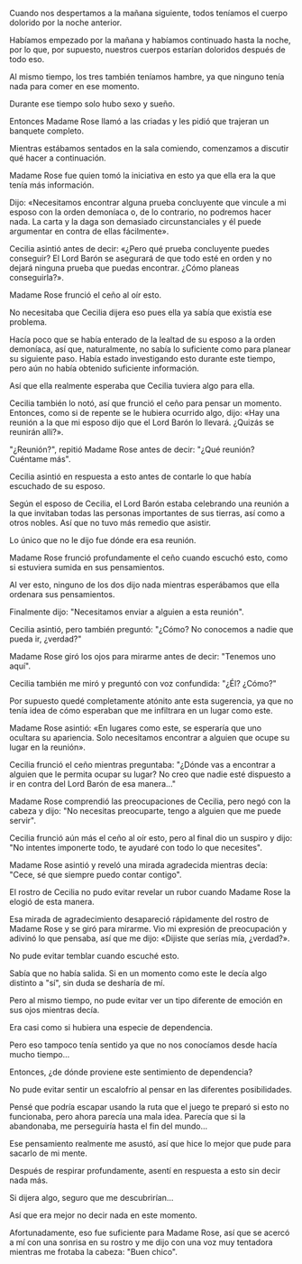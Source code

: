 
Cuando nos despertamos a la mañana siguiente, todos teníamos el cuerpo dolorido por la noche anterior.

Habíamos empezado por la mañana y habíamos continuado hasta la noche, por lo que, por supuesto, nuestros cuerpos estarían doloridos después de todo eso.

Al mismo tiempo, los tres también teníamos hambre, ya que ninguno tenía nada para comer en ese momento.

Durante ese tiempo solo hubo sexo y sueño.

Entonces Madame Rose llamó a las criadas y les pidió que trajeran un banquete completo.

Mientras estábamos sentados en la sala comiendo, comenzamos a discutir qué hacer a continuación.

Madame Rose fue quien tomó la iniciativa en esto ya que ella era la que tenía más información.

Dijo: «Necesitamos encontrar alguna prueba concluyente que vincule a mi esposo con la orden demoníaca o, de lo contrario, no podremos hacer nada. La carta y la daga son demasiado circunstanciales y él puede argumentar en contra de ellas fácilmente».

Cecilia asintió antes de decir: «¿Pero qué prueba concluyente puedes conseguir? El Lord Barón se asegurará de que todo esté en orden y no dejará ninguna prueba que puedas encontrar. ¿Cómo planeas conseguirla?».

Madame Rose frunció el ceño al oír esto.

No necesitaba que Cecilia dijera eso pues ella ya sabía que existía ese problema.

Hacía poco que se había enterado de la lealtad de su esposo a la orden demoníaca, así que, naturalmente, no sabía lo suficiente como para planear su siguiente paso. Había estado investigando esto durante este tiempo, pero aún no había obtenido suficiente información.

Así que ella realmente esperaba que Cecilia tuviera algo para ella.

Cecilia también lo notó, así que frunció el ceño para pensar un momento. Entonces, como si de repente se le hubiera ocurrido algo, dijo: «Hay una reunión a la que mi esposo dijo que el Lord Barón lo llevará. ¿Quizás se reunirán allí?».

"¿Reunión?", repitió Madame Rose antes de decir: "¿Qué reunión? Cuéntame más".

Cecilia asintió en respuesta a esto antes de contarle lo que había escuchado de su esposo.

Según el esposo de Cecilia, el Lord Barón estaba celebrando una reunión a la que invitaban todas las personas importantes de sus tierras, así como a otros nobles. Así que no tuvo más remedio que asistir.

Lo único que no le dijo fue dónde era esa reunión.

Madame Rose frunció profundamente el ceño cuando escuchó esto, como si estuviera sumida en sus pensamientos.

Al ver esto, ninguno de los dos dijo nada mientras esperábamos que ella ordenara sus pensamientos.

Finalmente dijo: "Necesitamos enviar a alguien a esta reunión".

Cecilia asintió, pero también preguntó: "¿Cómo? No conocemos a nadie que pueda ir, ¿verdad?"

Madame Rose giró los ojos para mirarme antes de decir: "Tenemos uno aquí".

Cecilia también me miró y preguntó con voz confundida: "¿Él? ¿Cómo?"

Por supuesto quedé completamente atónito ante esta sugerencia, ya que no tenía idea de cómo esperaban que me infiltrara en un lugar como este.

Madame Rose asintió: «En lugares como este, se esperaría que uno ocultara su apariencia. Solo necesitamos encontrar a alguien que ocupe su lugar en la reunión».

Cecilia frunció el ceño mientras preguntaba: "¿Dónde vas a encontrar a alguien que le permita ocupar su lugar? No creo que nadie esté dispuesto a ir en contra del Lord Barón de esa manera..."

Madame Rose comprendió las preocupaciones de Cecilia, pero negó con la cabeza y dijo: "No necesitas preocuparte, tengo a alguien que me puede servir".

Cecilia frunció aún más el ceño al oír esto, pero al final dio un suspiro y dijo: "No intentes imponerte todo, te ayudaré con todo lo que necesites".

Madame Rose asintió y reveló una mirada agradecida mientras decía: "Cece, sé que siempre puedo contar contigo".

El rostro de Cecilia no pudo evitar revelar un rubor cuando Madame Rose la elogió de esta manera.

Esa mirada de agradecimiento desapareció rápidamente del rostro de Madame Rose y se giró para mirarme. Vio mi expresión de preocupación y adivinó lo que pensaba, así que me dijo: «Dijiste que serías mía, ¿verdad?».

No pude evitar temblar cuando escuché esto.

Sabía que no había salida. Si en un momento como este le decía algo distinto a "sí", sin duda se desharía de mí.

Pero al mismo tiempo, no pude evitar ver un tipo diferente de emoción en sus ojos mientras decía.

Era casi como si hubiera una especie de dependencia.

Pero eso tampoco tenía sentido ya que no nos conocíamos desde hacía mucho tiempo…

Entonces, ¿de dónde proviene este sentimiento de dependencia?

No pude evitar sentir un escalofrío al pensar en las diferentes posibilidades.

Pensé que podría escapar usando la ruta que el juego te preparó si esto no funcionaba, pero ahora parecía una mala idea. Parecía que si la abandonaba, me perseguiría hasta el fin del mundo...

Ese pensamiento realmente me asustó, así que hice lo mejor que pude para sacarlo de mi mente.

Después de respirar profundamente, asentí en respuesta a esto sin decir nada más.

Si dijera algo, seguro que me descubrirían…

Así que era mejor no decir nada en este momento.

Afortunadamente, eso fue suficiente para Madame Rose, así que se acercó a mí con una sonrisa en su rostro y me dijo con una voz muy tentadora mientras me frotaba la cabeza: "Buen chico".